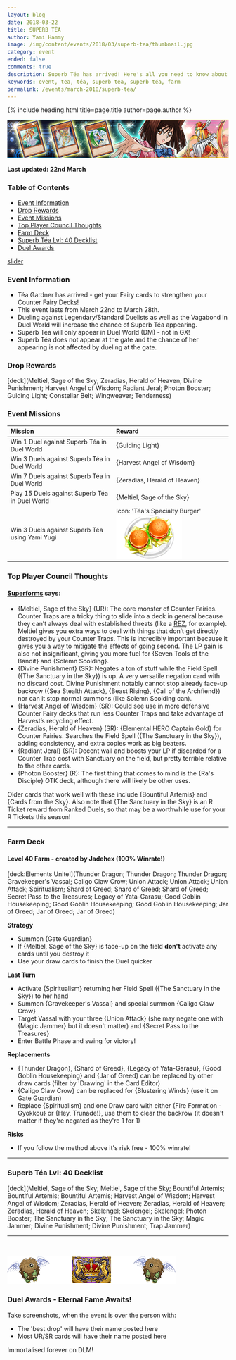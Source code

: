 ```yaml
---
layout: blog
date: 2018-03-22
title: SUPERB TÉA
author: Yami Hammy
image: /img/content/events/2018/03/superb-tea/thumbnail.jpg
category: event
ended: false
comments: true
description: Superb Téa has arrived! Here's all you need to know about the event and the best ways to farm her - get those Fairy cards!  
keywords: event, tea, téa, superb tea, superb téa, farm
permalink: /events/march-2018/superb-tea/
---
```


{% include heading.html title=page.title author=page.author %}

![Banner](/img/content/news/2018/03/datamined-discoveries/banner-tea-event.png)

**Last updated: 22nd March**

### Table of Contents
- [Event Information](#event-information)
- [Drop Rewards ](#drop-rewards)
- [Event Missions](#event-missions)
- [Top Player Council Thoughts](#top-player-council-thoughts)
- [Farm Deck](#farm-deck)
- [Superb Téa Lvl: 40 Decklist](#40)
- [Duel Awards](#awards)

[slider](/img/content/events/2018/03/superb-tea/slider.jpg)

### Event Information 
- Téa Gardner has arrived - get your Fairy cards to strengthen your Counter Fairy Decks! 
- This event lasts from March 22nd to March 28th.
- Dueling against Legendary/Standard Duelists as well as the Vagabond in Duel World will increase the chance of Superb Téa appearing.
- Superb Téa will only appear in Duel World (DM) - not in GX!
- Superb Téa does not appear at the gate and the chance of her appearing is not affected by dueling at the gate.

### Drop Rewards 

[deck](Meltiel, Sage of the Sky; Zeradias, Herald of Heaven; Divine Punishment; Harvest Angel of Wisdom; Radiant Jeral; Photon Booster; Guiding Light; Constellar Belt; Wingweaver; Tenderness)

### Event Missions 

| Mission | Reward | 
| :-- | :-- |
| Win 1 Duel against Superb Téa in Duel World | {Guiding Light} |
| Win 3 Duels against Superb Téa in Duel World | {Harvest Angel of Wisdom} |
| Win 7 Duels against Superb Téa in Duel World | {Zeradias, Herald of Heaven} |
| Play 15 Duels against Superb Téa in Duel World | {Meltiel, Sage of the Sky} |
| Win 3 Duels against Superb Téa using Yami Yugi | Icon: 'Téa's Specialty Burger' ![Icon](/img/content/news/2018/03/datamined-discoveries/icon.png) |

### Top Player Council Thoughts

#### **[Superforms](/authors/superforms/)** says: 

- {Meltiel, Sage of the Sky} (UR): The core monster of Counter Fairies. Counter Traps are a tricky thing to slide into a deck in general because they can’t always deal with established threats (like a [REZ](/tier-list/red-eyes-zombies/), for example). Meltiel gives you extra ways to deal with things that don’t get directly destroyed by your Counter Traps. This is incredibly important because it gives you a way to mitigate the effects of going second. The LP gain is also not insignificant, giving you more fuel for {Seven Tools of the Bandit} and {Solemn Scolding}.
- {Divine Punishment} (SR): Negates a ton of stuff while the Field Spell ({The Sanctuary in the Sky}) is up. A very versatile negation card with no discard cost. Divine Punishment notably cannot stop already face-up backrow ({Sea Stealth Attack}, {Beast Rising}, {Call of the Archfiend}) nor can it stop normal summons (like Solemn Scolding can). 
- {Harvest Angel of Wisdom} (SR): Could see use in more defensive Counter Fairy decks that run less Counter Traps and take advantage of Harvest’s recycling effect.
- {Zeradias, Herald of Heaven} (SR): {Elemental HERO Captain Gold} for Counter Fairies. Searches the Field Spell ({The Sanctuary in the Sky}), adding consistency, and extra copies work as big beaters.
- {Radiant Jeral} (SR): Decent wall and boosts your LP if discarded for a Counter Trap cost with Sanctuary on the field, but pretty terrible relative to the other cards.
- {Photon Booster} (R): The first thing that comes to mind is the {Ra's Disciple} OTK deck, although there will likely be other uses.

Older cards that work well with these include {Bountiful Artemis} and {Cards from the Sky}. Also note that {The Sanctuary in the Sky} is an R Ticket reward from Ranked Duels, so that may be a worthwhile use for your R Tickets this season!

---

### Farm Deck

#### Level 40 Farm - created by Jadehex (100% Winrate!)

[deck:Elements Unite!](Thunder Dragon; Thunder Dragon; Thunder Dragon; Gravekeeper's Vassal; Caligo Claw Crow; Union Attack; Union Attack; Union Attack; Spiritualism; Shard of Greed; Shard of Greed; Shard of Greed; Secret Pass to the Treasures; Legacy of Yata-Garasu; Good Goblin Housekeeping; Good Goblin Housekeeping; Good Goblin Housekeeping; Jar of Greed; Jar of Greed; Jar of Greed)   

**Strategy**
- Summon {Gate Guardian}
- If {Meltiel, Sage of the Sky} is face-up on the field **don't** activate any cards until you destroy it
- Use your draw cards to finish the Duel quicker

**Last Turn** 
- Activate {Spiritualism} returning her Field Spell ({The Sanctuary in the Sky}) to her hand
- Summon {Gravekeeper's Vassal} and special summon {Caligo Claw Crow} 
- Target Vassal with your three {Union Attack} (she may negate one with {Magic Jammer} but it doesn't matter) and {Secret Pass to the Treasures}
- Enter Battle Phase and swing for victory!

**Replacements**
- {Thunder Dragon}, {Shard of Greed}, {Legacy of Yata-Garasu}, {Good Goblin Housekeeping} and {Jar of Greed} can be replaced by other draw cards (filter by 'Drawing' in the Card Editor)
- {Caligo Claw Crow} can be replaced for {Blustering Winds} (use it on Gate Guardian)
- Replace {Spiritualism} and one Draw card with either {Fire Formation - Gyokkou} or {Hey, Trunade!}, use them to clear the backrow (it doesn't matter if they're negated as they're 1 for 1)

**Risks**
- If you follow the method above it's risk free - 100% winrate! 

---

<a name="40"></a>

### Superb Téa Lvl: 40 Decklist

[deck](Meltiel, Sage of the Sky; Meltiel, Sage of the Sky; Bountiful Artemis; Bountiful Artemis; Bountiful Artemis; Harvest Angel of Wisdom; Harvest Angel of Wisdom; Zeradias, Herald of Heaven; Zeradias, Herald of Heaven; Zeradias, Herald of Heaven; Skelengel; Skelengel; Skelengel; Photon Booster; The Sanctuary in the Sky; The Sanctuary in the Sky; Magic Jammer; Divine Punishment; Divine Punishment; Trap Jammer)

---

<br>

<a name="awards"></a>

![Banner](/img/content/events/2018/03/superb-tea/duel-awards.png)

### Duel Awards - Eternal Fame Awaits!
 
Take screenshots, when the event is over the person with:
- The 'best drop' will have their name posted here
- Most UR/SR cards will have their name posted here

Immortalised forever on DLM!